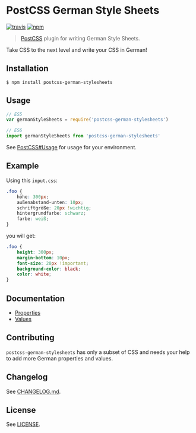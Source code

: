 # PostCSS German Style Sheets

[![travis](https://img.shields.io/travis/timche/postcss-german-stylesheets.svg?style=flat-square)](https://travis-ci.org/timche/postcss-german-stylesheets)
[![npm](https://img.shields.io/npm/v/postcss-german-stylesheets.svg?style=flat-square)](https://www.npmjs.com/package/postcss-german-stylesheets)

> [PostCSS](https://github.com/postcss/postcss) plugin for writing German Style Sheets.

Take CSS to the next level and write your CSS in German!

## Installation

```console
$ npm install postcss-german-stylesheets
```

## Usage

```js
// ES5
var germanStyleSheets = require('postcss-german-stylesheets')

// ES6
import germanStyleSheets from 'postcss-german-stylesheets'
```

See [PostCSS#Usage](https://github.com/postcss/postcss#usage) for usage for your environment.

## Example

Using this `input.css`:

```css
.foo {
    höhe: 300px;
    außenabstand-unten: 10px;
    schriftgröße: 20px !wichtig;
    hintergrundfarbe: schwarz;
    farbe: weiß;
}
```

you will get:

```css
.foo {
    height: 300px;
    margin-bottom: 10px;
    font-size: 20px !important;
    background-color: black;
    color: white;
}
```

## Documentation

- [Properties](https://github.com/timche/postcss-german-stylesheets/blob/master/docs/Properties.md)
- [Values](https://github.com/timche/postcss-german-stylesheets/blob/master/docs/Values.md)

## Contributing

`postcss-german-stylesheets` has only a subset of CSS and needs your help to add more German properties and values.

## Changelog

See [CHANGELOG.md](https://github.com/timche/postcss-german-stylesheets/blob/master/CHANGELOG.md).

## License

See [LICENSE](https://github.com/timche/postcss-german-stylesheets/blob/master/LICENSE).
